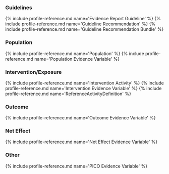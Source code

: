 ### Guidelines
{% include  profile-reference.md name='Evidence Report Guideline' %}
{% include  profile-reference.md name='Guideline Recommendation' %}
{% include  profile-reference.md name='Guideline Recommendation Bundle' %}

### Population
{% include  profile-reference.md name='Population' %}
{% include  profile-reference.md name='Population Evidence Variable' %}

### Intervention/Exposure
{% include  profile-reference.md name='Intervention Activity' %}
{% include  profile-reference.md name='Intervention Evidence Variable' %}
{% include  profile-reference.md name='ReferenceActivityDefinition' %}

### Outcome
{% include  profile-reference.md name='Outcome Evidence Variable' %}

### Net Effect
{% include  profile-reference.md name='Net Effect Evidence Variable' %}

### Other
{% include  profile-reference.md name='PICO Evidence Variable' %}
